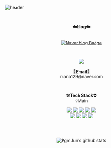 ![header](https://capsule-render.vercel.app/api?type=waving&color=gradient&height=300&section=header&text=welcome&fontSize=90&animation=fadeIn&fontAlignY=38&desc=YoungSeok's%20GitHub%20Profile&descAlignY=51&descAlign=62)

<br>
<p align="center">
    <Strong>☁️blog☁️</Strong><br><br>
</p>
<center>

[![Naver blog Badge](https://img.shields.io/badge/-Naver%20blog-brightgreen?style=flat-square&logo=Naver&logoColor=white&link=https://blog.naver.com/wonwone567)](https://blog.naver.com/mana129)
</center>
<br/>
<p align="center">    
  <a href="https://hits.seeyoufarm.com"><img src="https://hits.seeyoufarm.com/api/count/incr/badge.svg?q=Runtime4642&url=https%3A%2F%2Fgithub.com%2Fsearch&count_bg=%2379C83D&title_bg=%23555555&icon=&icon_color=%23E7E7E7&title=hits&edge_flat=false"/></a>
<br><br>
<Strong>📧Email📧</Strong><br>mana129@naver.com<br>
</p>

<br>

<p align="center">
    <Strong>⚒️Tech Stack⚒️</Strong><br>
    💡Main
</p>

<p align="center" display="inline-block">
  <img src="https://img.shields.io/badge/JAVA-007396?style=for-the-badge&logo=java&logoColor=white"> 
    <img src="https://img.shields.io/badge/Spring-6DB33F?style=for-the-badge&logo=Spring&logoColor=white">
    <img src="https://img.shields.io/badge/SpringBoot-6DB33F?style=for-the-badge&logo=SpringBoot&logoColor=white">
    <img src="https://img.shields.io/badge/mysql-4479A1?style=for-the-badge&logo=mysql&logoColor=white">
    <img src="https://img.shields.io/badge/Python-3776AB?style=for-the-badge&logo=Python&logoColor=white">
    <br/> 
    <img src="https://img.shields.io/badge/javascript-F7DF1E?style=for-the-badge&logo=javascript&logoColor=black">
    <img src="https://img.shields.io/badge/css-1572B6?style=for-the-badge&logo=css3&logoColor=white">
    <img src="https://img.shields.io/badge/html-E34F26?style=for-the-badge&logo=html5&logoColor=white">
    <img src="https://img.shields.io/badge/Linux-FCC624?style=for-the-badge&logo=Linux&logoColor=white">  
</p><br>

<br>

<div align=center>

![PgmJun's github stats](https://github-readme-stats.vercel.app/api?username=Runtime4642&show_icons=true)

